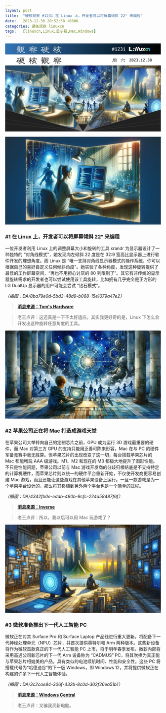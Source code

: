 ```yaml
---
layout: post
title:	"硬核观察 #1231 在 Linux 上，开发者可以将屏幕倾斜 22° 来编程"
date:	2023-12-30 20:52:58 +0800 
categories:	硬核观察 linuxcn 
tags:	[linuxcn,Linux,显示器,Mac,Windows]
---
```



![](/Asserts/Images/album/202312/30/205120kd35d9gfvtdyycvv.jpg)


![](/Asserts/Images/album/202312/30/205132vcs7ddcg0d72749t.png)


### #1 在 Linux 上，开发者可以将屏幕倾斜 22° 来编程


一位开发者利用 Linux 上的调整屏幕大小和旋转的工具 xrandr 为显示器设计了一种独特的 “对角线模式”，她发现向左倾斜 22 度是在 32:9 宽高比显示器上进行软件开发的理想角度。而 Linux 是 “唯一支持对角线显示器模式的操作系统，你可以根据自己的喜好自定义任何倾斜角度”。她实验了各种角度，发现这种旋转提供了最佳的工作屏幕空间，“再也不用担心讨厌的 80 列限制了”。其它有非传统的显示器旋转需求的开发者也可以尝试使用该工具旋转，比如拥有几乎完全是正方形的 LG DualUp 显示器的用户可能会尝试 “钻石模式”。


*（插图：DA/8ba79e0d-5bd3-48d9-b068-15e1079a47e2）*



> 
> **[消息来源：Tom's Hardware](https://www.tomshardware.com/monitors/linux-is-the-only-os-to-support-diagonal-pc-monitor-mode-dev-champions-the-case-for-22-degree-rotation-computing)**
> 
> 
> 



> 
> 老王点评：这还真是一下不太好适应。其实我更好奇的是，Linux 下怎么会开发出这种旋转任意角度的工具。
> 
> 
> 


![](/Asserts/Images/album/202312/30/205203gynf844cjz7yrama.png)


### #2 苹果公司正在将 Mac 打造成游戏天堂


在苹果公司大举转向自己的定制芯片之前，GPU 成为运行 3D 游戏最重要的硬件，而 Mac 对第三方 GPU 的支持只能用乏善可陈来形容，Mac 在与 PC 的硬件军备竞赛中毫无胜算。但苹果芯片的出现改变了这一切，每台搭载苹果芯片的 Mac 都能畅玩 AAA 级游戏。M1、M2 和现在的 M3 都极大地提升了图形性能。不只是性能问题，苹果公司以前与 Mac 游戏开发商的分歧归根结底是不支持特定的计算机硬件，而苹果芯片则以统一的硬件平台重新开始，不仅使开发商更容易创建 Mac 游戏，而且还能让这些游戏在其他苹果设备上运行。一旦一款游戏是为一个苹果平台设计的，那么将其移植到另外两个平台也是一个简单的过程。


*（插图：DA/4342fb0e-eddb-490b-9cfc-224a58487f6f）*



> 
> **[消息来源：Inverse](https://www.inverse.com/tech/mac-gaming-apple-silicon-interview)**
> 
> 
> 



> 
> 老王点评：所以，我以后可以用 Mac 玩游戏了？
> 
> 
> 


![](/Asserts/Images/album/202312/30/205229u399yuwwnxu2u8e2.png)


### #3 微软准备推出下一代人工智能 PC


微软正在对其 Surface Pro 和 Surface Laptop 产品线进行重大更新，将配备下一代神经处理单元（NPU）芯片，并首次提供英特尔和 Arm 两种版本。这些新设备将作为微软首款真正的下一代人工智能 PC 上市，将于明年春季发布。微软内部将采用高通公司新芯片的下一代 Arm 设备称为 “CADMUS” PC，将其吹捧为真正能与苹果芯片相媲美的产品，具有类似的电池续航时间、性能和安全性。这些 PC 将搭载代号为“哈德逊谷”的下一版 Windows，即 Windows 12，并将提供微软正在构建的许多下一代人工智能体验。


*（插图：DA/3c2cae84-306f-432b-8c0d-302f26ea51b1）*



> 
> **[消息来源：Windows Central](https://www.windowscentral.com/hardware/surface/microsoft-surface-pro-10-laptop-6-major-update-intel-arm-ai-2024)**
> 
> 
> 



> 
> 老王点评：又骗我买新电脑。
> 
> 
>
